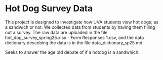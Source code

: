 # Hot Dog Survey Data

This project is designed to investigate how UVA students view hot dogs; as a sandwich or not. We collected data from students by having them filling out a survey. The raw data are uploaded in the file hot_dog_survey_spring25.xlsx - Form Responses 1.csv, and the data dictionary describing the data is in the file data_dictionary_sp25.md

Seeks to answer the age old debate of if a hotdog is a sandwhich.
